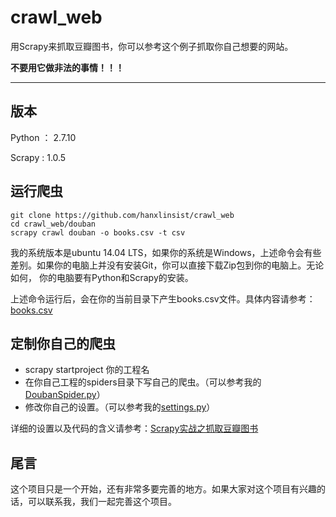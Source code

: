 # crawl_web

用Scrapy来抓取豆瓣图书，你可以参考这个例子抓取你自己想要的网站。

**不要用它做非法的事情！！！**

___

## 版本

Python ： 2.7.10

Scrapy : 1.0.5

## 运行爬虫

    git clone https://github.com/hanxlinsist/crawl_web
    cd crawl_web/douban
    scrapy crawl douban -o books.csv -t csv

我的系统版本是ubuntu 14.04 LTS，如果你的系统是Windows，上述命令会有些差别。如果你的电脑上并没有安装Git，你可以直接下载Zip包到你的电脑上。无论如何，
你的电脑要有Python和Scrapy的安装。

上述命令运行后，会在你的当前目录下产生books.csv文件。具体内容请参考：[books.csv](https://github.com/hanxlinsist/crawl_web/blob/master/douban/books.csv)

## 定制你自己的爬虫

- scrapy startproject 你的工程名
- 在你自己工程的spiders目录下写自己的爬虫。（可以参考我的[DoubanSpider.py](https://github.com/hanxlinsist/crawl_web/blob/master/douban/douban/spiders/DoubanSpider.py)）
- 修改你自己的设置。（可以参考我的[settings.py](https://github.com/hanxlinsist/crawl_web/blob/master/douban/douban/settings.py)）

详细的设置以及代码的含义请参考：[Scrapy实战之抓取豆瓣图书](http://blog.csdn.net/xlinsist/article/details/52082626)

## 尾言

这个项目只是一个开始，还有非常多要完善的地方。如果大家对这个项目有兴趣的话，可以联系我，我们一起完善这个项目。

